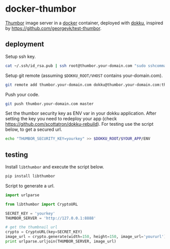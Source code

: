 # docker-thumbor

[Thumbor](https://github.com/globocom/thumbor) image server in a
[docker](https://www.docker.io/) container, deployed with
[dokku](https://github.com/progrium/dokku), inspired by
https://github.com/georgeyk/test-thumbor.

## deployment

Setup ssh key.
```bash
cat ~/.ssh/id_rsa.pub | ssh root@thumbor.your-domain.com "sudo sshcommand acl-add dokku $USER"
```

Setup git remote (assuming `$DOKKU_ROOT/VHOST` contains your-domain.com).
```bash
git remote add thumbor.your-domain.com dokku@thumbor.your-domain.com:thumbor
```

Push your code.
```bash
git push thumbor.your-domain.com master
```

Set the thumbor security key as ENV var in your dokku application. After
setting the key you need to redeploy your app (check
https://github.com/scottatron/dokku-rebuild). For testing use the script below,
to get a secured url.
```bash
echo "THUMBOR_SECURITY_KEY=yourkey" >> $DOKKU_ROOT/$YOUR_APP/ENV
```

## testing
Install `libthumbor` and execute the script below.
```bash
pip install libthumbor
```
Script to generate a url.
```python
import urlparse

from libthumbor import CryptoURL

SECRET_KEY = 'yourkey'
THUMBOR_SERVER = 'http://127.0.0.1:8888'

# get the thumbnail url
crypto = CryptoURL(key=SECRET_KEY)
image_url = crypto.generate(width=150, height=150, image_url='yoururl')
print urlparse.urljoin(THUMBOR_SERVER, image_url)
```
